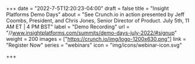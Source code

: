 +++
date = "2022-7-5T12:20:23-04:00"
draft = false
title = "Insight Platforms Demo Days"
about = "See Crunch.io in action presented by Jeff Coombs, President, and Chris Jones, Senior Director of Product. July 5th, 11 AM ET | 4 PM BST"
label = "Demo Recording"
url = "//www.insightplatforms.com/summits/demo-days-july-2022/#signup"
weight = 200
images = ["https://crunch.io/img/logo-1200x630.png"]
link = "Register Now"
series = "webinars"
icon = "img/icons/webinar-icon.svg"

+++
